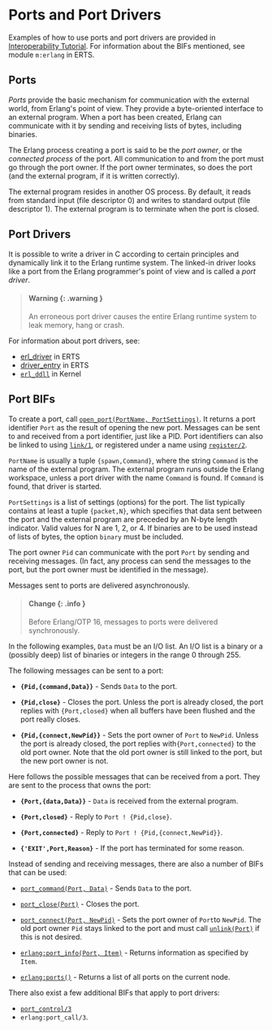 <!--
%CopyrightBegin%

Copyright Ericsson AB 2023. All Rights Reserved.

Licensed under the Apache License, Version 2.0 (the "License");
you may not use this file except in compliance with the License.
You may obtain a copy of the License at

    http://www.apache.org/licenses/LICENSE-2.0

Unless required by applicable law or agreed to in writing, software
distributed under the License is distributed on an "AS IS" BASIS,
WITHOUT WARRANTIES OR CONDITIONS OF ANY KIND, either express or implied.
See the License for the specific language governing permissions and
limitations under the License.

%CopyrightEnd%
-->
# Ports and Port Drivers

Examples of how to use ports and port drivers are provided in
[Interoperability Tutorial](`e:system:tutorial.md`).
For information about the BIFs mentioned, see module `m:erlang` in
ERTS.

## Ports

_Ports_ provide the basic mechanism for communication with the external world,
from Erlang's point of view. They provide a byte-oriented interface to an
external program. When a port has been created, Erlang can communicate with it
by sending and receiving lists of bytes, including binaries.

The Erlang process creating a port is said to be the _port owner_, or the
_connected process_ of the port. All communication to and from the port must go
through the port owner. If the port owner terminates, so does the port (and the
external program, if it is written correctly).

The external program resides in another OS process. By default, it reads from
standard input (file descriptor 0) and writes to standard output (file
descriptor 1). The external program is to terminate when the port is closed.

## Port Drivers

It is possible to write a driver in C according to certain principles and
dynamically link it to the Erlang runtime system. The linked-in driver looks
like a port from the Erlang programmer's point of view and is called a _port
driver_.

> #### Warning {: .warning }
>
> An erroneous port driver causes the entire Erlang runtime system to leak
> memory, hang or crash.

For information about port drivers, see:

- [erl_driver](`e:erts:erl_driver.md`) in ERTS
- [driver_entry](`e:erts:driver_entry.md`) in ERTS
- [`erl_ddll`](`m:erl_ddll`) in Kernel

## Port BIFs

To create a port, call [`open_port(PortName,
PortSettings)`](`erlang:open_port/2`). It returns a port identifier `Port`
as the result of opening the new port. Messages can be sent to
and received from a port identifier, just like a PID. Port
identifiers can also be linked to using [`link/1`](`link/1`), or
registered under a name using [`register/2`](`register/2`).

`PortName` is usually a tuple `{spawn,Command}`, where the string `Command` is
the name of the external program. The external program runs outside the Erlang
workspace, unless a port driver with the name `Command` is found. If `Command`
is found, that driver is started.

`PortSettings` is a list of settings (options) for the port. The list typically
contains at least a tuple `{packet,N}`, which specifies that data sent between
the port and the external program are preceded by an N-byte length indicator.
Valid values for N are 1, 2, or 4. If binaries are to be used instead of lists
of bytes, the option `binary` must be included.

The port owner `Pid` can communicate with the port `Port` by sending and
receiving messages. (In fact, any process can send the messages to the port, but
the port owner must be identified in the message).

Messages sent to ports are delivered asynchronously.

> #### Change {: .info }
>
> Before Erlang/OTP 16, messages to ports were delivered synchronously.

In the following examples, `Data` must be an I/O list. An I/O list is
a binary or a (possibly deep) list of binaries or integers in the
range 0 through 255.

The following messages can be sent to a port:

- **`{Pid,{command,Data}}`** - Sends `Data` to the port.

- **`{Pid,close}`** - Closes the port. Unless the port is already
    closed, the port replies with `{Port,closed}` when all buffers
    have been flushed and the port really closes.

- **`{Pid,{connect,NewPid}}`** - Sets the port owner of `Port` to
    `NewPid`. Unless the port is already closed, the port replies
    with`{Port,connected}` to the old port owner. Note that the old
    port owner is still linked to the port, but the new port owner is
    not.

Here follows the possible messages that can be received from a port. They
are sent to the process that owns the port:

- **`{Port,{data,Data}}`** - `Data` is received from the external program.

- **`{Port,closed}`** - Reply to `Port ! {Pid,close}`.

- **`{Port,connected}`** - Reply to `Port ! {Pid,{connect,NewPid}}`.

- **`{'EXIT',Port,Reason}`** - If the port has terminated for some
    reason.

Instead of sending and receiving messages, there are also a number of BIFs that
can be used:

- [`port_command(Port, Data)`](`port_command/2`) - Sends `Data` to the
  port.

- [`port_close(Port)`](`port_close/1`) - Closes the port.

- [`port_connect(Port, NewPid)`](`port_connect/2`) - Sets the port
  owner of `Port`to `NewPid`. The old port owner `Pid` stays linked to
  the port and must call [`unlink(Port)`](`unlink/1`) if this is not
  desired.

- [`erlang:port_info(Port, Item)`](`erlang:port_info/2`) - Returns
  information as specified by `Item`.

- [`erlang:ports()`](`erlang:ports/0`) - Returns a list of all ports
  on the current node.

There also exist a few additional BIFs that apply to port drivers:

- [`port_control/3`](`port_control/3`)
- `erlang:port_call/3`.
